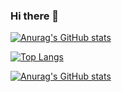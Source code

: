 ### Hi there 👋

<!--
**kgantsov/kgantsov** is a ✨ _special_ ✨ repository because its `README.md` (this file) appears on your GitHub profile.

Here are some ideas to get you started:

- 🔭 I’m currently working on ...
- 🌱 I’m currently learning ...
- 👯 I’m looking to collaborate on ...
- 🤔 I’m looking for help with ...
- 💬 Ask me about ...
- 📫 How to reach me: ...
- 😄 Pronouns: ...
- ⚡ Fun fact: ...

dark, radical, merko, gruvbox, tokyonight, onedark, cobalt, synthwave, highcontrast, dracula
-->

[![Anurag's GitHub stats](https://github-readme-stats.vercel.app/api?username=kgantsov&count_private=true&show_icons=true&theme=react)](https://github.com/anuraghazra/github-readme-stats)

[![Top Langs](https://github-readme-stats.vercel.app/api/top-langs/?username=kgantsov&layout=compact&theme=react&exclude_repo=musicrpi,react-blog&hide=html,css,roff,Makefile,QMake,less,SCSS&langs_count=10)](https://github.com/anuraghazra/github-readme-stats)

[![Anurag's GitHub stats](https://tryhackme-badges.s3.amazonaws.com/gzipper.png?version=4)](https://tryhackme.com/p/gzipper)
